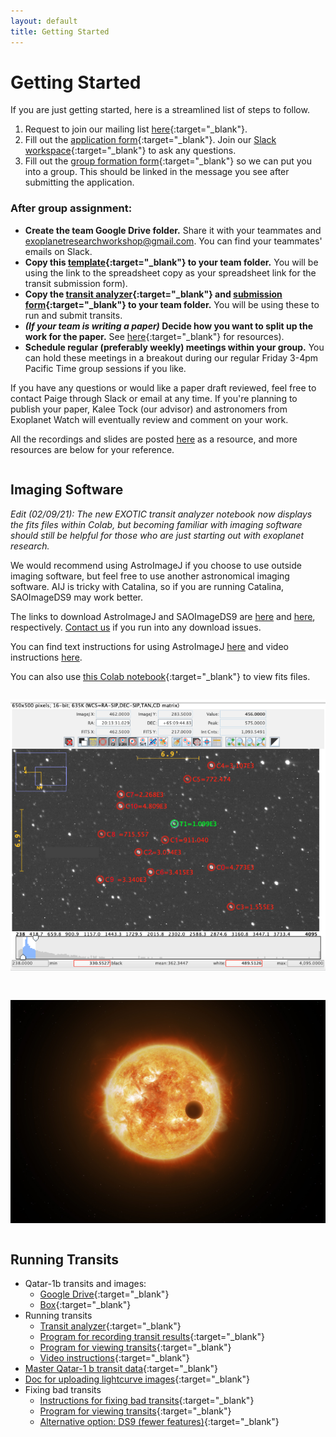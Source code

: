 ```yaml
---
layout: default
title: Getting Started
---
```


<div class="page-display" markdown="1">

# Getting Started

If you are just getting started, here is a streamlined list of steps to follow.

1. Request to join our mailing list [here](https://groups.google.com/g/exoplanet-research-workshop-2021){:target="_blank"}.
2. Fill out the [application form](https://forms.gle/GjoxRRsGf31SG6SG9){:target="_blank"}. Join our [Slack workspace](https://join.slack.com/t/exoplanet-research/shared_invite/zt-e3pnufle-yBWk8iC35o7aVbdx7SQXOg){:target="_blank"} to ask any questions.
3. Fill out the [group formation form](https://forms.gle/3xUgrnQ1RwzuAQzr5){:target="_blank"} so we can put you into a group. This should be linked in the message you see after submitting the application.

### After group assignment:

* **Create the team Google Drive folder.** Share it with your teammates and [exoplanetresearchworkshop@gmail.com](mailto:exoplanetresearchworkshop@gmail.com). You can find your teammates' emails on Slack.
* **Copy this [template](https://docs.google.com/spreadsheets/d/1i7My0htmAcUIWQrV8PhoynhTV3IgB77kAxvYAPt2a4U/edit?usp=sharing){:target="_blank"} to your team folder.** You will be using the link to the spreadsheet copy as your spreadsheet link for the transit submission form).
* **Copy the [transit analyzer](/transitanalyzer/){:target="_blank"} and [submission form](/transitsubmission/){:target="_blank"} to your team folder.** You will be using these to run and submit transits.
* ***(If your team is writing a paper)* Decide how you want to split up the work for the paper.** See [here](/papers/){:target="_blank"} for resources).
* **Schedule regular (preferably weekly) meetings within your group.** You can hold these meetings in a breakout during our regular Friday 3-4pm Pacific Time group sessions if you like.

If you have any questions or would like a paper draft reviewed, feel free to contact Paige through Slack or email at any time. If you're planning to publish your paper, Kalee Tock (our advisor) and astronomers from Exoplanet Watch will eventually review and comment on your work.

All the recordings and slides are posted [here](/meetings/) as a resource, and more resources are below for your reference.

</div>

<div class="page-display-light" markdown="1">

<div class="row" style="margin-bottom:1rem;">
<div class="column" markdown="1">

## Imaging Software

*Edit (02/09/21): The new EXOTIC transit analyzer notebook now displays the fits files within Colab, but becoming familiar with imaging software should still be helpful for those who are just starting out with exoplanet research.*

We would recommend using AstroImageJ if you choose to use outside imaging software, but feel free to use another astronomical imaging software. AIJ is tricky with Catalina, so if you are running Catalina, SAOImageDS9 may work better.

The links to download AstroImageJ and SAOImageDS9 are [here](https://www.astro.louisville.edu/software/astroimagej/) and [here](http://ds9.si.edu/site/Download.html), respectively. [Contact us](/contact/) if you run into any download issues.

You can find text instructions for using AstroImageJ [here](https://docs.google.com/document/d/1wN5WhPDCFvLuUglR9uC-6S_c7tDQUbYdOmVoD4NUQ1c/edit) and video instructions [here](https://www.youtube.com/watch?v=-GGLPy71ryg&feature=youtu.be).

You can also use [this Colab notebook](https://colab.research.google.com/drive/1R4ed26oHP9MzYZBgMZuP4z2QwMS0AULU){:target="_blank"} to view fits files.

</div>

<div class="column" markdown="1">

![](/assets/Qatar-1b-comps.png/)

</div>
</div>


<div class="row" style="margin-bottom:1rem;">
<div class="column" markdown="1">

![](/assets/transiting-exoplanet.jpg)

</div>

<div class="column" markdown="1">

## Running Transits

* Qatar-1b transits and images:
    * [Google Drive](https://drive.google.com/drive/folders/1b2eSuP8l-EtUeB9bej82VyYXXl50FP55?usp=sharing){:target="_blank"}
    * [Box](https://stanford.box.com/s/u3ngkm83c99u3c0j6e85xcuh7rwqe446){:target="_blank"}
* Running transits
    * [Transit analyzer](https://exoplanetresearch.netlify.app/transitanalyzer){:target="_blank"}
    * [Program for recording transit results](https://exoplanetresearch.netlify.app/transitsubmission){:target="_blank"}
    * [Program for viewing transits](https://colab.research.google.com/drive/1R4ed26oHP9MzYZBgMZuP4z2QwMS0AULU){:target="_blank"}
    * [Video instructions](https://youtu.be/crLkc3TIDdY){:target="_blank"}
* [Master Qatar-1 b transit data](https://docs.google.com/spreadsheets/d/1XnjN8fkCO9AoNOVExqsyfPdg6WqngHZ5BZihriYDY-Q/edit#gid=0){:target="_blank"}
* [Doc for uploading lightcurve images](https://docs.google.com/document/d/1mpFZcO7s-mDykqqrw1Vvk0lCj4KK2TfK768FGKCTu8A/edit?usp=sharing){:target="_blank"}
* Fixing bad transits
    * [Instructions for fixing bad transits](https://youtu.be/HQAulcrkQok){:target="_blank"}
    * [Program for viewing transits](https://colab.research.google.com/drive/1R4ed26oHP9MzYZBgMZuP4z2QwMS0AULU){:target="_blank"}
    * [Alternative option: DS9 (fewer features)](https://youtu.be/3aDeZfzlpl4){:target="_blank"}

</div>
</div>


</div>